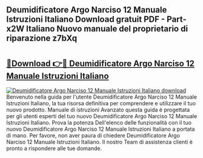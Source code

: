 ## Deumidificatore Argo Narciso 12 Manuale Istruzioni Italiano Download gratuit PDF - Part-x2W Italiano Nuovo manuale del proprietario di riparazione z7bXq

# <h2><a href="http://dfgd5f.blite.top/?on=Deumidificatore+Argo+Narciso+12+Manuale+Istruzioni+Italiano">🔗Download 👉🔴 Deumidificatore Argo Narciso 12 Manuale Istruzioni Italiano</a></h2>

[![Deumidificatore Argo Narciso 12 Manuale Istruzioni Italiano download](https://i.imgur.com/lujVjoI.png)](http://dfgd5f.blite.top/?on=Deumidificatore+Argo+Narciso+12+Manuale+Istruzioni+Italiano)
Benvenuto nella guida per l'utente Deumidificatore Argo Narciso 12 Manuale Istruzioni Italiano, la tua risorsa definitiva per comprendere e utilizzare il tuo nuovo prodotto. Manuale di istruzioni Avanzato questa guida è progettata per gli utenti esperti del tuo nuovo Deumidificatore Argo Narciso 12 Manuale Istruzioni Italiano. Prova la potenza Dell'elenco delle funzionalità con il tuo nuovo Deumidificatore Argo Narciso 12 Manuale Istruzioni Italiano a portata di mano. Per favore, non aver paura di chiedere Deumidificatore Argo Narciso 12 Manuale Istruzioni Italiano. Il nostro Team di assistenza clienti è pronto a rispondere alle tue domande.
